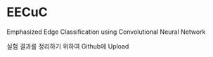 # EECuC
Emphasized Edge Classification using Convolutional Neural Network

실험 결과를 정리하기 위하여 Github에 Upload
